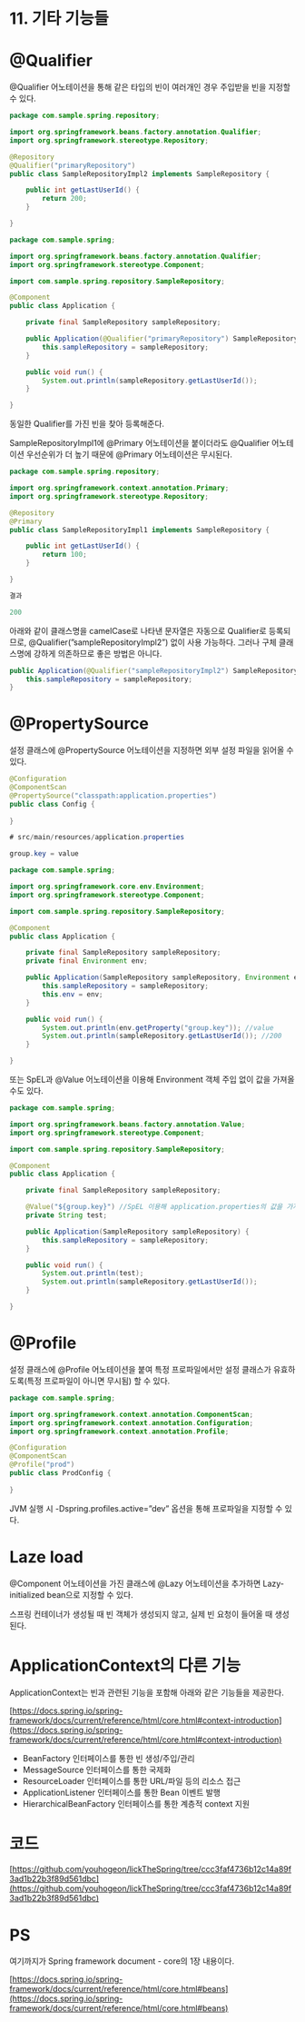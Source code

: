 # 11. 기타 기능들

# @Qualifier

@Qualifier 어노테이션을 통해 같은 타입의 빈이 여러개인 경우 주입받을 빈을 지정할 수 있다.

```java
package com.sample.spring.repository;

import org.springframework.beans.factory.annotation.Qualifier;
import org.springframework.stereotype.Repository;

@Repository
@Qualifier("primaryRepository")
public class SampleRepositoryImpl2 implements SampleRepository {

    public int getLastUserId() {
        return 200;
    }

}
```

```java
package com.sample.spring;

import org.springframework.beans.factory.annotation.Qualifier;
import org.springframework.stereotype.Component;

import com.sample.spring.repository.SampleRepository;

@Component
public class Application {

    private final SampleRepository sampleRepository;

    public Application(@Qualifier("primaryRepository") SampleRepository sampleRepository) {
        this.sampleRepository = sampleRepository;
    }

    public void run() {
        System.out.println(sampleRepository.getLastUserId());
    }

}
```

동일한 Qualifier를 가진 빈을 찾아 등록해준다.

SampleRepositoryImpl1에 @Primary 어노테이션을 붙이더라도 @Qualifier 어노테이션 우선순위가 더 높기 때문에 @Primary 어노테이션은 무시된다.

```java
package com.sample.spring.repository;

import org.springframework.context.annotation.Primary;
import org.springframework.stereotype.Repository;

@Repository
@Primary
public class SampleRepositoryImpl1 implements SampleRepository {

    public int getLastUserId() {
        return 100;
    }

}
```

```java
결과

200
```

아래와 같이 클래스명을 camelCase로 나타낸 문자열은 자동으로 Qualifier로 등록되므로, @Qualifier(”sampleRepositoryImpl2”) 없이 사용 가능하다. 그러나 구체 클래스명에 강하게 의존하므로 좋은 방법은 아니다.

```java
public Application(@Qualifier("sampleRepositoryImpl2") SampleRepository sampleRepository) {
    this.sampleRepository = sampleRepository;
}
```

# @PropertySource

설정 클래스에 @PropertySource 어노테이션을 지정하면 외부 설정 파일을 읽어올 수 있다.

```java
@Configuration
@ComponentScan
@PropertySource("classpath:application.properties")
public class Config {
    
}
```

```java
# src/main/resources/application.properties

group.key = value
```

```java
package com.sample.spring;

import org.springframework.core.env.Environment;
import org.springframework.stereotype.Component;

import com.sample.spring.repository.SampleRepository;

@Component
public class Application {

    private final SampleRepository sampleRepository;
    private final Environment env;

    public Application(SampleRepository sampleRepository, Environment env) {
        this.sampleRepository = sampleRepository;
        this.env = env;
    }

    public void run() {
        System.out.println(env.getProperty("group.key")); //value
        System.out.println(sampleRepository.getLastUserId()); //200
    }

}
```

또는 SpEL과 @Value 어노테이션을 이용해 Environment 객체 주입 없이 값을 가져올 수도 있다.

```java
package com.sample.spring;

import org.springframework.beans.factory.annotation.Value;
import org.springframework.stereotype.Component;

import com.sample.spring.repository.SampleRepository;

@Component
public class Application {

    private final SampleRepository sampleRepository;

    @Value("${group.key}") //SpEL 이용해 application.properties의 값을 가져옴
    private String test;

    public Application(SampleRepository sampleRepository) {
        this.sampleRepository = sampleRepository;
    }

    public void run() {
        System.out.println(test);
        System.out.println(sampleRepository.getLastUserId());
    }

}
```

# @Profile

설정 클래스에 @Profile 어노테이션을 붙여 특정 프로파일에서만 설정 클래스가 유효하도록(특정 프로파일이 아니면 무시됨) 할 수 있다.

```java
package com.sample.spring;

import org.springframework.context.annotation.ComponentScan;
import org.springframework.context.annotation.Configuration;
import org.springframework.context.annotation.Profile;

@Configuration
@ComponentScan
@Profile("prod")
public class ProdConfig {
    
}
```

JVM 실행 시 -Dspring.profiles.active=”dev” 옵션을 통해 프로파일을 지정할 수 있다.

# Laze load

@Component 어노테이션을 가진 클래스에 @Lazy 어노테이션을 추가하면 Lazy-initialized bean으로 지정할 수 있다.

스프링 컨테이너가 생성될 때 빈 객체가 생성되지 않고, 실제 빈 요청이 들어올 때 생성된다.

# ApplicationContext의 다른 기능

ApplicationContext는 빈과 관련된 기능을 포함해 아래와 같은 기능들을 제공한다.

[https://docs.spring.io/spring-framework/docs/current/reference/html/core.html#context-introduction](https://docs.spring.io/spring-framework/docs/current/reference/html/core.html#context-introduction)

- BeanFactory 인터페이스를 통한 빈 생성/주입/관리
- MessageSource 인터페이스를 통한 국제화
- ResourceLoader 인터페이스를 통한 URL/파일 등의 리소스 접근
- ApplicationListener 인터페이스를 통한 Bean 이벤트 발행
- HierarchicalBeanFactory 인터페이스를 통한 계층적 context 지원

# 코드

[https://github.com/youhogeon/lickTheSpring/tree/ccc3faf4736b12c14a89f3ad1b22b3f89d561dbc](https://github.com/youhogeon/lickTheSpring/tree/ccc3faf4736b12c14a89f3ad1b22b3f89d561dbc)

# PS

여기까지가 Spring framework document - core의 1장 내용이다.

[https://docs.spring.io/spring-framework/docs/current/reference/html/core.html#beans](https://docs.spring.io/spring-framework/docs/current/reference/html/core.html#beans)